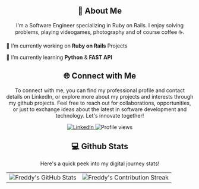<div align="center">
    <h2>🚀 About Me</h2>
    <p>I'm a Software Engineer specializing in Ruby on Rails. I enjoy solving problems, playing videogames, photography and of course coffee ☕️.</p>
</div>

🔭 I’m currently working on **Ruby on Rails** Projects

🌱 I’m currently learning **Python** & **FAST API**

<div align="center">
<h2 align="center" class="section-heading">🌐 Connect with Me</h2>
<p> To connect with me, you can find my professional profile and contact details on LinkedIn, or explore more about my projects and interests through my github projects. Feel free to reach out for collaborations, opportunities, or just to exchange ideas about the latest in software development and technology. Let's innovate together! </p>
<div align="center">
  <a href="https://www.linkedin.com/in/instantfred/">
    <img src="https://img.shields.io/badge/LinkedIn-0077B5?style=for-the-badge&logo=linkedin&logoColor=white" alt="LinkedIn"/>
  </a>
 
<img src="https://komarev.com/ghpvc/?username=instantfred&style=for-the-badge" alt="Profile views" />
</div>

<div align="center">
<h2 align="center" class="section-heading"> 💻 Github Stats</h2>
<p>Here's a quick peek into my digital journey stats!</p>
 <table align="center" width="100%" height="100%" >
    <tr>
       <td><img style="border: none;" src="https://github-profile-summary-cards.vercel.app/api/cards/profile-details?username=instantfred&theme=github_dark" alt="Freddy's GitHub Stats"/></td>   
       <td><img style="border: none;" src="https://github-readme-streak-stats.herokuapp.com/?user=instantfred&theme=merko" alt="Freddy's Contribution Streak"/></td>
    </tr>
 </table>

 <table align="center" width="100%" height="100%" >
    <tr>
        <td><img style="border: none;" src="https://github-profile-summary-cards.vercel.app/api/cards/stats?username=instantfred&theme=github_dark" alt="Freddy's GitHub Stats"/></td>
        <td><img style="border: none;" src="https://github-profile-summary-cards.vercel.app/api/cards/productive-time?username=instantfred&theme=github_dark&utcOffset=10" alt="Freddy's GitHub Stats"/>
        <td><img style="border: none;" src="https://github-profile-summary-cards.vercel.app/api/cards/repos-per-language?username=instantfred&theme=github_dark" alt="Freddy's GitHub Stats"/></td>
        <td><img style="border: none;" src="https://github-profile-summary-cards.vercel.app/api/cards/most-commit-language?username=instantfred&theme=github_dark" alt="Freddy's GitHub Stats"/></td>
    </tr>
 </table>
</div>


<!--
![Freddy's github stats](https://github-readme-stats.vercel.app/api?username=instantfred)

[![Top Langs](https://github-readme-stats.vercel.app/api/top-langs/?username=instantfred)](https://github.com/instantfred/github-readme-stats)

**instantfred/instantfred** is a ✨ _special_ ✨ repository because its `README.md` (this file) appears on your GitHub profile.

Here are some ideas to get you started:

- 🔭 I’m currently working on ...
- 🌱 I’m currently learning ...
- 👯 I’m looking to collaborate on ...
- 🤔 I’m looking for help with ...
- 💬 Ask me about ...
- 📫 How to reach me: ...
- 😄 Pronouns: ...
- ⚡ Fun fact: ...
-->

